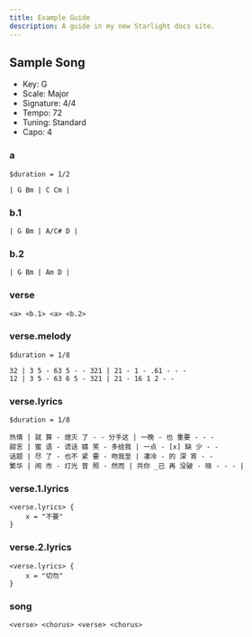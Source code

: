 ```yaml
---
title: Example Guide
description: A guide in my new Starlight docs site.
---
```


## Sample Song

- Key: G
- Scale: Major
- Signature: 4/4
- Tempo: 72
- Tuning: Standard
- Capo: 4

### a
```chords
$duration = 1/2

| G Bm | C Cm |
```

### b.1
```chords
| G Bm | A/C# D |
```

### b.2
```chords
| G Bm | Am D |
```

### verse
```links
<a> <b.1> <a> <b.2>
```

### verse.melody
```melody
$duration = 1/8

32 | 3 5 - 63 5 - - 321 | 21 - 1 - .61 - - -
12 | 3 5 - 63 6 5 - 321 | 21 - 16 1 2 - -
```

### verse.lyrics
```lyrics
$duration = 1/8

热情 | 就 算 - 熄灭 了 - - 分手这 | 一晚 - 也 重要 - - -
甜言 | 蜜 语 - 谎话 嬉 笑 - 多给我 | 一点 - [x] 缺 少 - -
话题 | 尽 了 - 也不 紧 要 - 吻我至 | 凄冷 - 的 深 宵 - -
繁华 | 闹 市 - 灯光 普 照 - 然而 | 共你 _已 再 没破 - 晓 - - - |
```

### verse.1.lyrics
```lyrics
<verse.lyrics> {
    x = "不要"
}
```

### verse.2.lyrics
```links
<verse.lyrics> {
    x = "切勿"
}
```

### song
```links
<verse> <chorus> <verse> <chorus> 
```

